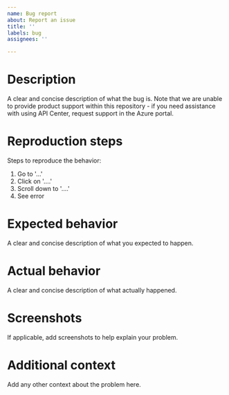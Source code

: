 ```yaml
---
name: Bug report
about: Report an issue
title: ''
labels: bug
assignees: ''

---
```


# Description

A clear and concise description of what the bug is. Note that we are unable to provide product support within this repository - if you need assistance with using API Center, request support in the Azure portal.

# Reproduction steps

Steps to reproduce the behavior:

1. Go to '...'
2. Click on '....'
3. Scroll down to '....'
4. See error

# Expected behavior

A clear and concise description of what you expected to happen.

# Actual behavior

A clear and concise description of what actually happened.

# Screenshots

If applicable, add screenshots to help explain your problem.

# Additional context

Add any other context about the problem here.
